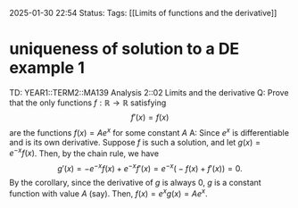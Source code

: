 2025-01-30 22:54
Status: 
Tags: [[Limits of functions and the derivative]]
# uniqueness of solution to a DE example 1

TD: YEAR1::TERM2::MA139 Analysis 2::02 Limits and the derivative
Q: Prove that the only functions $f: \mathbb{R} \to \mathbb{R}$ satisfying
$$
f'(x) = f(x)
$$
are the functions $f(x) = A e^x$ for some constant $A$
A: Since $e^x$ is differentiable and is its own derivative. Suppose $f$ is such a solution, and let $g(x) = e^{-x} f(x)$.
Then, by the chain rule, we have
$$
g'(x) = -e^{-x} f(x) + e^{-x} f'(x) = e^{-x} \big( -f(x) + f'(x) \big) = 0.
$$
By the corollary, since the derivative of $g$ is always $0$, $g$ is a constant function with value $A$ (say). Then, $f(x) = e^x g(x) = A e^x$.
<!--ID: 1738278095807-->
